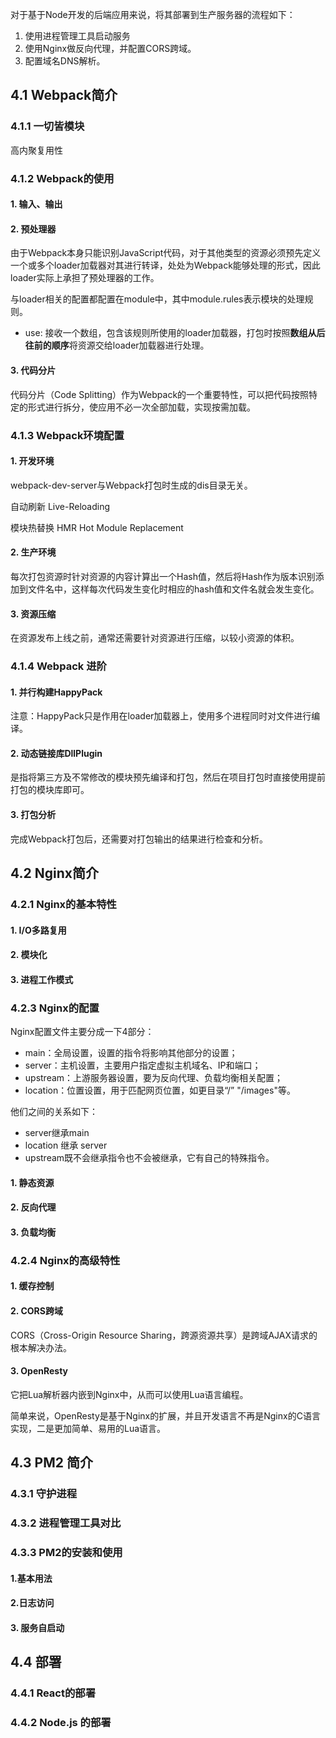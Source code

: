 对于基于Node开发的后端应用来说，将其部署到生产服务器的流程如下：

1. 使用进程管理工具启动服务
2. 使用Nginx做反向代理，并配置CORS跨域。
3. 配置域名DNS解析。

## 4.1 Webpack简介

### 4.1.1 一切皆模块

高内聚复用性

### 4.1.2 Webpack的使用

#### 1. 输入、输出

#### 2. 预处理器

由于Webpack本身只能识别JavaScript代码，对于其他类型的资源必须预先定义一个或多个loader加载器对其进行转译，处处为Webpack能够处理的形式，因此loader实际上承担了预处理器的工作。

与loader相关的配置都配置在module中，其中module.rules表示模块的处理规则。

- use: 接收一个数组，包含该规则所使用的loader加载器，打包时按照**数组从后往前的顺序**将资源交给loader加载器进行处理。

#### 3. 代码分片

代码分片（Code Splitting）作为Webpack的一个重要特性，可以把代码按照特定的形式进行拆分，使应用不必一次全部加载，实现按需加载。

### 4.1.3 Webpack环境配置

#### 1. 开发环境

webpack-dev-server与Webpack打包时生成的dis目录无关。

自动刷新 Live-Reloading

模块热替换 HMR Hot Module Replacement

#### 2. 生产环境

每次打包资源时针对资源的内容计算出一个Hash值，然后将Hash作为版本识别添加到文件名中，这样每次代码发生变化时相应的hash值和文件名就会发生变化。

#### 3. 资源压缩

在资源发布上线之前，通常还需要针对资源进行压缩，以较小资源的体积。

### 4.1.4 Webpack 进阶

#### 1. 并行构建HappyPack

注意：HappyPack只是作用在loader加载器上，使用多个进程同时对文件进行编译。

#### 2. 动态链接库DllPlugin

是指将第三方及不常修改的模块预先编译和打包，然后在项目打包时直接使用提前打包的模块库即可。

#### 3. 打包分析

完成Webpack打包后，还需要对打包输出的结果进行检查和分析。

## 4.2 Nginx简介

### 4.2.1 Nginx的基本特性

#### 1. I/O多路复用

#### 2. 模块化

#### 3. 进程工作模式

### 4.2.3 Nginx的配置

Nginx配置文件主要分成一下4部分：

- main：全局设置，设置的指令将影响其他部分的设置；
- server：主机设置，主要用户指定虚拟主机域名、IP和端口；
- upstream：上游服务器设置，要为反向代理、负载均衡相关配置；
- location：位置设置，用于匹配网页位置，如更目录“/” "/images"等。

他们之间的关系如下：

- server继承main
- location 继承 server
- upstream既不会继承指令也不会被继承，它有自己的特殊指令。

#### 1. 静态资源

#### 2. 反向代理

#### 3. 负载均衡

### 4.2.4 Nginx的高级特性

#### 1. 缓存控制

#### 2. CORS跨域

CORS（Cross-Origin Resource Sharing，跨源资源共享）是跨域AJAX请求的根本解决办法。

#### 3. OpenResty

它把Lua解析器内嵌到Nginx中，从而可以使用Lua语言编程。

简单来说，OpenResty是基于Nginx的扩展，并且开发语言不再是Nginx的C语言实现，二是更加简单、易用的Lua语言。

## 4.3 PM2 简介

### 4.3.1 守护进程

### 4.3.2 进程管理工具对比

### 4.3.3 PM2的安装和使用

#### 1.基本用法

#### 2.日志访问

#### 3. 服务自启动

## 4.4 部署

### 4.4.1 React的部署

### 4.4.2 Node.js 的部署


